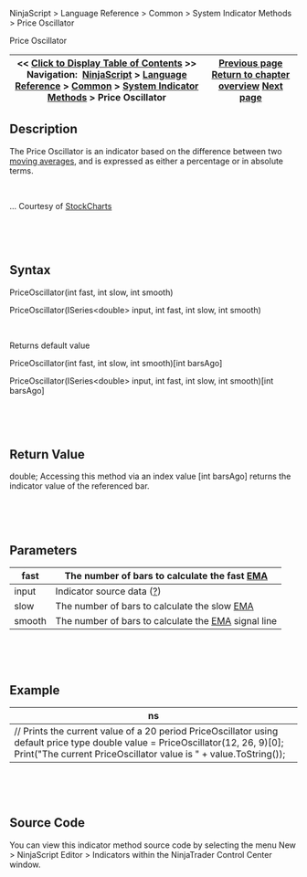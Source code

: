 ﻿


NinjaScript \> Language Reference \> Common \> System Indicator Methods \> Price Oscillator






















Price Oscillator







| \<\< [Click to Display Table of Contents](price_oscillator.md) \>\> **Navigation:**     [NinjaScript](ninjascript.md) \> [Language Reference](language_reference_wip.md) \> [Common](common.md) \> [System Indicator Methods](indicators.md) \> Price Oscillator | [Previous page](polarized_fractal_efficiency_p.md) [Return to chapter overview](indicators.md) [Next page](prior_day_ohlc.md) |
| --- | --- |











## Description


The Price Oscillator is an indicator based on the difference between two [moving averages](moving_average_-_exponential_e.md), and is expressed as either a percentage or in absolute terms.


 


... Courtesy of [StockCharts](http://stockcharts.com/education/IndicatorAnalysis/indic_priceOscillator.md)


 


 


## Syntax


PriceOscillator(int fast, int slow, int smooth)  

PriceOscillator(ISeries\<double\> input, int fast, int slow, int smooth)


 


Returns default value  

PriceOscillator(int fast, int slow, int smooth)\[int barsAgo]  

PriceOscillator(ISeries\<double\> input, int fast, int slow, int smooth)\[int barsAgo]


 


 


## Return Value


double; Accessing this method via an index value \[int barsAgo] returns the indicator value of the referenced bar.


 


 


## Parameters




| fast | The number of bars to calculate the fast [EMA](moving_average_-_exponential_e.md) |
| --- | --- |
| input | Indicator source data ([?](valid_input_data_for_indicator.md)) |
| slow | The number of bars to calculate the slow [EMA](moving_average_-_exponential_e.md) |
| smooth | The number of bars to calculate the [EMA](moving_average_-_exponential_e.md) signal line |



 


 


## Example




| ns |
| --- |
| // Prints the current value of a 20 period PriceOscillator using default price type double value \= PriceOscillator(12, 26, 9)\[0]; Print("The current PriceOscillator value is " \+ value.ToString()); |



 


 


## Source Code


You can view this indicator method source code by selecting the menu New \> NinjaScript Editor \> Indicators within the NinjaTrader Control Center window.








